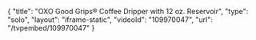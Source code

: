 {
    "title": "OXO Good Grips&reg; Coffee Dripper with 12 oz. Reservoir",
    "type": "solo",
    "layout": "iframe-static",
    "videoId": "109970047",
    "url": "\/tvpembed\/109970047"
}